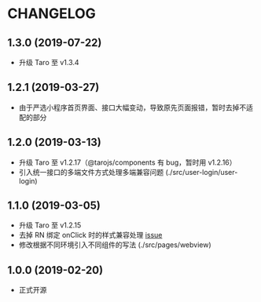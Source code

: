 # CHANGELOG

## 1.3.0 (2019-07-22)

* 升级 Taro 至 v1.3.4

## 1.2.1 (2019-03-27)

* 由于严选小程序首页界面、接口大幅变动，导致原先页面报错，暂时去掉不适配的部分

## 1.2.0 (2019-03-13)

* 升级 Taro 至 v1.2.17（@tarojs/components 有 bug，暂时用 v1.2.16）
* 引入统一接口的多端文件方式处理多端兼容问题 (./src/user-login/user-login)

## 1.1.0 (2019-03-05)

* 升级 Taro 至 v1.2.15
* 去掉 RN 绑定 onClick 时的样式兼容处理 [issue](https://github.com/NervJS/taro/issues/2205)
* 修改根据不同环境引入不同组件的写法 (./src/pages/webview)

## 1.0.0 (2019-02-20)

* 正式开源
